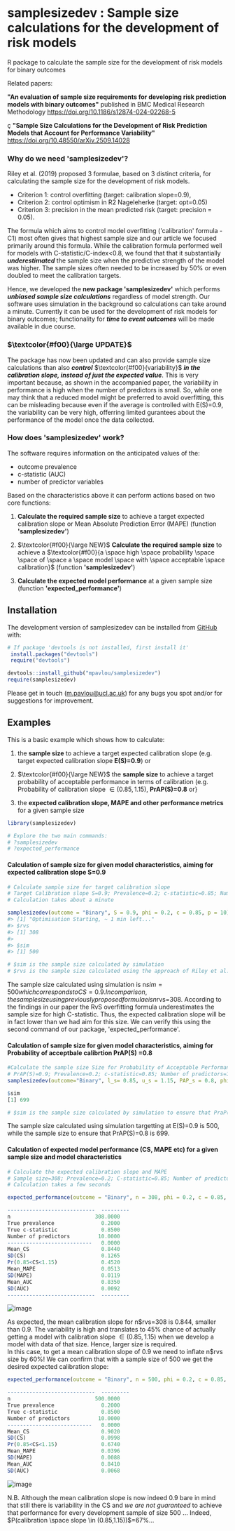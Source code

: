 
<!-- README.md is generated from README.Rmd. Please edit that file -->

# samplesizedev : Sample size calculations for the development of risk models

<!-- badges: start -->
<!-- badges: end -->


R package to calculate the sample size for the development of risk models for binary outcomes

Related papers: 

**"An evaluation of sample size requirements for developing risk prediction models with binary outcomes"**
published in BMC Medical Research Methodology https://doi.org/10.1186/s12874-024-02268-5

ç **"Sample Size Calculations for the Development of Risk Prediction Models that Account for Performance Variability"**
https://doi.org/10.48550/arXiv.2509.14028

### Why do we need 'samplesizedev'?

Riley et al. (2019) proposed 3 formulae, based on 3 distinct criteria, for calculating the sample size for the development of risk models.
- Criterion 1: control overfitting (target: calibration slope=0.9),
- Criterion 2: control optimism in R2 Nageleherke (target: opt=0.05)
- Criterion 3:  precision in the mean predicted risk (target: precision = 0.05).

The formula which aims to control model overfitting ('calibration' formula - C1) most often gives that highest sample size and our article we focused primarily around this formula. While the calibration formula performed well for models with C-statistic/C-index<0.8, we found that that it substantially ***underestimated*** the sample size when the predictive strength of the model was higher. The sample sizes often needed to be increased by 50% or even doubled to meet the calibration targets.

Hence, we developed the **new package 'samplesizedev'** which performs ***unbiased sample size calculations*** regardless of model strength. Our software uses simulation in the background so calculations can take around a minute. Currently it can be used for the development of risk models for binary outcomes; functionality for ***time to event outcomes*** will be made available in due course. 

### $\textcolor{#f00}{\large  UPDATE}$

The package has now been updated and can also provide sample size calculations than also ***control*** $\textcolor{#f00}{variability}$ ***in the calibration slope, instead of *just* the expected value***. This is very important because, as shown in the accompanied paper, the variability in performance is high when the number of predictors is small. So, while one may think that a reduced model might be preferred to avoid overfitting, this can be misleading because even if the average is controlled with E(S)=0.9, the variability can be very high, offerring limited gurantees about the performance of the model once the data collected.


### How does 'samplesizedev' work?

The software requires information on the anticipated values of the:
- outcome prevalence
- c-statistic (AUC)
- number of predictor variables

Based on the characteristics above it can perform actions based on two core functions:

1. **Calculate the required sample size** to achieve a target expected calibration slope or Mean Absolute Prediction Error (MAPE) (function **'samplesizedev'**)

2. $\textcolor{#f00}{\large NEW}$ **Calculate the required sample size** to achieve a $\textcolor{#f00}{a \space high \space probability \space  \space of  \space a  \space model  \space with  \space acceptable  \space calibration}$ (function **'samplesizedev'**)

3. **Calculate the expected model performance** at a given sample size (function **'expected_performance'**)


## Installation

The development version of samplesizedev can be installed from
[GitHub](https://github.com/) with:

``` r
# If package 'devtools is not installed, first install it'
 install.packages("devtools")
 require("devtools")

devtools::install_github("mpavlou/samplesizedev")
require(samplesizedev)
```

Please get in touch (m.pavlou@ucl.ac.uk) for any bugs you spot and/or for suggestions for improvement. 

## Examples

This is a basic example which shows how to calculate:

1.  the **sample size** to achieve a target expected calibration slope (e.g. target expected calibration slope **E(S)=0.9**)  or 

2. $\textcolor{#f00}{\large NEW}$ the **sample size**  to achieve a target probability of acceptable performance in terms of calibration (e.g. Probability of calibration slope $\in (0.85,1.15)$, **PrAP(S)=0.8** or}

3.  the **expected calibration slope, MAPE and other performance metrics** for a given sample size

``` r
library(samplesizedev)

# Explore the two main commands:
# ?samplesizedev
# ?expected_performance
```

#### Calculation of sample size for given model characteristics, aiming for expected calibration slope S=0.9 

``` r
# Calculate sample size for target calibration slope
# Target Calibration slope S=0.9; Prevalence=0.2; c-statistic=0.85; Number of predictors=10;
# Calculation takes about a minute 

samplesizedev(outcome = "Binary", S = 0.9, phi = 0.2, c = 0.85, p = 10)
#> [1] "Optimisation Starting, ~ 1 min left..."
#> $rvs
#> [1] 308
#> 
#> $sim
#> [1] 500

# $sim is the sample size calculated by simulation
# $rvs is the sample size calculated using the approach of Riley et al. (2019) (RvS formula Criterion 1 - overfitting)
```

The sample size calculated using simulation is n$sim=500 which corresponds to CS=0.9. In comparison, 
the sample size using previously proposed formulae is n$rvs=308. According to the findings in our paper
the RvS overfitting formula  underestimates the sample size for high C-statistic. Thus, the expected calibration slope will
be in fact lower than we had aim for this size.  We can verify this using the second command of our package, 'expected_performance'.


#### Calculation of sample size for given model characteristics, aiming for Probability of acceptbale calibrtion PrAP(S) =0.8 

``` r
#Calculate the sample size Size for Probability of Acceptable Performance (PAP=0.8), where Acceptable Performance means 0.85<=S<=1.15
# PrAP(S)=0.9; Prevalence=0.2; c-statistic=0.85; Number of predictors=10;
samplesizedev(outcome="Binary", l_s= 0.85, u_s = 1.15, PAP_s = 0.8, phi = 0.2, c = 0.85, p = 10)

$sim
[1] 699

# $sim is the sample size calculated by simulation to ensure that PraP(S)=0.9
```

The sample size calculated using simulation targetting at E(S)=0.9 is 500, while the sample size to ensure that PrAP(S)=0.8 is 699.


#### Calculation of expected model performance (CS, MAPE etc) for a given sample size and model characteristics

``` r
# Calculate the expected calibration slope and MAPE
# Sample size=308; Prevalence=0.2; C-statistic=0.85; Number of predictors=10
# Calculation takes a few seconds

expected_performance(outcome = "Binary", n = 308, phi = 0.2, c = 0.85, p = 10)

----------------------------  ---------
n                           308.0000
True prevalence               0.2000
True c-statistic              0.8500
Number of predictors         10.0000
---------------------------   0.0000
Mean_CS                       0.8440
SD(CS)                        0.1265
Pr(0.85<CS<1.15)              0.4520
Mean_MAPE                     0.0513
SD(MAPE)                      0.0119
Mean_AUC                      0.8350
SD(AUC)                       0.0092
----------------------------  ---------
```
![image](https://github.com/user-attachments/assets/b334b848-ec07-4fa9-a718-19a355372d11)

As expected, the mean calibration slope for n$rvs=308 is 0.844, smaller than 0.9. The variability is high and translates to 
45% chance of actually getting a model with calibration slope $\in(0.85,1.15)$ when we develop a model with data of that size. Hence, larger size is required.  
In this case, to get a mean calibration slope of 0.9 we need to inflate n$rvs size by 60%! We can confirm that with a sample size of 500 we 
get the desired expected calibration slope:  

``` r
expected_performance(outcome = "Binary", n = 500, phi = 0.2, c = 0.85, p = 10)

----------------------------  ---------
n                           500.0000
True prevalence               0.2000
True c-statistic              0.8500
Number of predictors         10.0000
---------------------------   0.0000
Mean_CS                       0.9020
SD(CS)                        0.0998
Pr(0.85<CS<1.15)              0.6740
Mean_MAPE                     0.0396
SD(MAPE)                      0.0088
Mean_AUC                      0.8410
SD(AUC)                       0.0068
```

![image](https://github.com/user-attachments/assets/d02cda94-a1b5-4618-883d-9e1ed41ec801)

N.B. Although the mean calibration slope is now indeed 0.9 bare in mind that still there is variability in the CS
and *we are not guaranteed* to achieve that performance for every development sample of size 500 ... Indeed, $P(calibration \space slope \in (0.85,1.15))$=67%...


